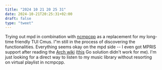 ```yaml
---
title: "2024 10 21 20 25 31"
date: 2024-10-21T20:25:31+02:00
draft: false
type: "tweet"
---
```

Trying out mpd in combination with [ncmpcpp](https://github.com/ncmpcpp/ncmpcpp) as a replacement for my long-time friendly TUI Cmus. I"m still in the process of discovering the functionalities. Everything seems okay on the mpd side -- I even got MPRIS support after reading the [Arch wiki](https://wiki.archlinux.org/title/Music_Player_Daemon/Tips_and_tricks) ([this](https://strugglers.net/posts/2023/ncmpcpp-a-modernish-text-based-music-setup-on-linux/) Go solution didn't work for me). I'm just looking for a direct way to listen to my music library without resorting on virtual playlist in ncmpcpp.
